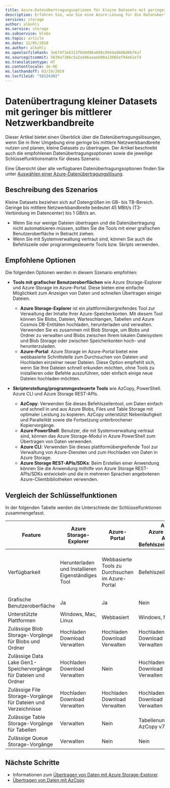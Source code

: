 ```yaml
---
title: Azure-Datenübertragungsoptionen für kleine Datasets mit geringer bis mittlerer Netzwerkbandbreite | Microsoft-Dokumentation
description: Erfahren Sie, wie Sie eine Azure-Lösung für die Datenübertragung auswählen, wenn Sie eine geringe bis mittlere Netzwerkbandbreite in Ihrer Umgebung nutzen und planen, kleine Datasets zu übertragen.
services: storage
author: alkohli
ms.service: storage
ms.subservice: blobs
ms.topic: article
ms.date: 12/05/2018
ms.author: alkohli
ms.openlocfilehash: 3e6f4f3eb312f0d4d96a008c0944a9608d0bf4a7
ms.sourcegitcommit: 5839af386c5a2ad46aaaeb90a13065ef94e61e74
ms.translationtype: HT
ms.contentlocale: de-DE
ms.lasthandoff: 03/19/2019
ms.locfileid: "58124302"
---
```

# <a name="data-transfer-for-small-datasets-with-low-to-moderate-network-bandwidth"></a>Datenübertragung kleiner Datasets mit geringer bis mittlerer Netzwerkbandbreite
 
Dieser Artikel bietet einen Überblick über die Datenübertragungslösungen, wenn Sie in Ihrer Umgebung eine geringe bis mittlere Netzwerkbandbreite nutzen und planen, kleine Datasets zu übertragen. Der Artikel beschreibt auch die empfohlenen Datenübertragungsoptionen sowie die jeweilige Schlüsselfunktionsmatrix für dieses Szenario.

Eine Übersicht über alle verfügbaren Datenübertragungsoptionen finden Sie unter [Auswählen einer Azure-Datenübertragungslösung](storage-choose-data-transfer-solution.md).

## <a name="scenario-description"></a>Beschreibung des Szenarios

Kleine Datasets beziehen sich auf Datengrößen im GB- bis TB-Bereich. Geringe bis mittlere Netzwerkbandbreite bedeutet 45 MBit/s (T3-Verbindung im Datencenter) bis 1 GBit/s an.

- Wenn Sie nur wenige Dateien übertragen und die Datenübertragung nicht automatisieren müssen, sollten Sie die Tools mit einer grafischen Benutzeroberfläche in Betracht ziehen.
- Wenn Sie mit Systemverwaltung vertraut sind, können Sie auch die Befehlszeile oder programmgesteuerte Tools bzw. Skripts verwenden.

## <a name="recommended-options"></a>Empfohlene Optionen

Die folgenden Optionen werden in diesem Szenario empfohlen:

- **Tools mit grafischer Benutzeroberflächen** wie Azure Storage-Explorer und Azure Storage im Azure-Portal. Diese bieten eine einfache Möglichkeit zum Anzeigen von Daten und schnellen Übertragen einiger Dateien.

    - **Azure Storage-Explorer** ist ein plattformübergreifendes Tool zur Verwaltung der Inhalte Ihrer Azure-Speicherkonten. Mit diesem Tool können Sie Blobs, Dateien, Warteschlangen, Tabellen und Azure Cosmos DB-Entitäten hochladen, herunterladen und verwalten. Verwenden Sie es zusammen mit Blob Storage, um Blobs und Ordner zu verwalten und Blobs zwischen Ihrem lokalen Dateisystem und Blob Storage oder zwischen Speicherkonten hoch- und herunterzuladen.
    - **Azure-Portal**: Azure Storage im Azure-Portal bietet eine webbasierte Schnittstelle zum Durchsuchen von Dateien und Hochladen einzelner neuer Dateien. Diese Option empfiehlt sich, wenn Sie Ihre Dateien schnell erkunden möchten, ohne Tools zu installieren oder Befehle auszuführen, oder einfach einige neue Dateien hochladen möchten.

- **Skripterstellung/programmgesteuerte Tools** wie AzCopy, PowerShell. Azure CLI und Azure Storage REST-APIs.

    - **AzCopy**: Verwenden Sie dieses Befehlszeilentool, um Daten einfach und schnell in und aus Azure Blobs, Files und Table Storage mit optimaler Leistung zu kopieren. AzCopy unterstützt Nebenläufigkeit und Parallelität sowie die Fortsetzung unterbrochener Kopiervorgänge.
    - **Azure PowerShell**: Benutzer, die mit Systemverwaltung vertraut sind, können das Azure Storage-Modul in Azure PowerShell zum Übertragen von Daten verwenden.
    - **Azure CLI**: Verwenden Sie dieses plattformübergreifende Tool zur Verwaltung von Azure-Diensten und zum Hochladen von Daten in Azure Storage.
    - **Azure Storage REST-APIs/SDKs**: Beim Erstellen einer Anwendung können Sie die Anwendung mithilfe von Azure Storage REST-APIs/SDKs entwickeln und die in mehreren Sprachen angebotenen Azure-Clientbibliotheken verwenden.


## <a name="comparison-of-key-capabilities"></a>Vergleich der Schlüsselfunktionen

In der folgenden Tabelle werden die Unterschiede der Schlüsselfunktionen zusammengefasst.

| Feature | Azure Storage-Explorer | Azure-Portal | AzCopy<br>Azure PowerShell<br>Azure-Befehlszeilenschnittstelle | Azure Storage REST-APIs oder SDKs |
|---------|------------------------|--------------|-----------------------------------------|---------------------------------|
| Verfügbarkeit | Herunterladen und Installieren <br>Eigenständiges Tool | Webbasierte Tools zu Durchsuchen im Azure-Portal | Befehlszeilentool |Programmierbare Schnittstellen in .NET, Java, Python, JavaScript, C++, Go, Ruby und PHP |
| Grafische Benutzeroberfläche | Ja | Ja | Nein  | Nein  |
| Unterstützte Plattformen | Windows, Mac, Linux | Webbasiert |Windows, Mac, Linux |Alle Plattformen |
| Zulässige Blob Storage-Vorgänge<br>für Blobs und Ordner | Hochladen<br>Download<br>Verwalten | Hochladen<br>Download<br>Verwalten |Hochladen<br>Download<br>Verwalten | Ja, anpassbar |
| Zulässige Data Lake Gen1-Speichervorgänge<br>für Dateien und Ordner | Hochladen<br>Download<br>Verwalten | Nein  |Hochladen<br>Download<br>Verwalten                   | Nein  |
| Zulässige File Storage-Vorgänge<br>für Dateien und Verzeichnisse | Hochladen<br>Download<br>Verwalten | Hochladen<br>Download<br>Verwalten   |Hochladen<br>Download<br>Verwalten | Ja, anpassbar |
| Zulässige Table Storage-Vorgänge<br>für Tabellen |Verwalten | Nein  |Tabellenunterstützung in AzCopy v7 |Ja, anpassbar|
| Zulässige Queue Storage-Vorgänge | Verwalten | Nein   |Nein  | Ja, anpassbar|


## <a name="next-steps"></a>Nächste Schritte

- Informationen zum [Übertragen von Daten mit Azure Storage-Explorer](https://docs.microsoft.com/azure/machine-learning/team-data-science-process/move-data-to-azure-blob-using-azure-storage-explorer).
- [Übertragen von Daten mit AzCopy](https://docs.microsoft.com/azure/storage/common/storage-use-azcopy-v10)

